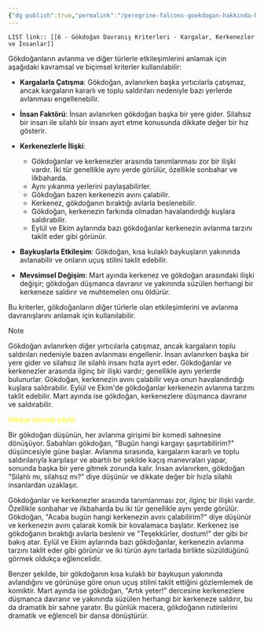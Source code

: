 ```yaml
---
{"dg-publish":true,"permalink":"/peregrine-falcons-goekdogan-hakkinda-hersey/genc-ve-yetiskinlerin-taktikleri/6-goekdogan-davranis-kriterleri-kargalar-kerkenezler-ve-insanlar/"}
---
```


`LIST link:: [[6 - Gökdoğan Davranış Kriterleri - Kargalar, Kerkenezler ve İnsanlar]] `

Gökdoğanların avlanma ve diğer türlerle etkileşimlerini anlamak için aşağıdaki kavramsal ve biçimsel kriterler kullanılabilir:

- **Kargalarla Çatışma**: Gökdoğan, avlanırken başka yırtıcılarla çatışmaz, ancak kargaların kararlı ve toplu saldırıları nedeniyle bazı yerlerde avlanması engellenebilir.
    
- **İnsan Faktörü**: İnsan avlanırken gökdoğan başka bir yere gider. Silahsız bir insan ile silahlı bir insanı ayırt etme konusunda dikkate değer bir hız gösterir.
    
- **Kerkenezlerle İlişki**:

    
    - Gökdoğanlar ve kerkenezler arasında tanımlanması zor bir ilişki vardır. İki tür genellikle aynı yerde görülür, özellikle sonbahar ve ilkbaharda.
    - Aynı yıkanma yerlerini paylaşabilirler.
    - Gökdoğan bazen kerkenezin avını çalabilir.
    - Kerkenez, gökdoğanın bıraktığı avlarla beslenebilir.
    - Gökdoğan, kerkenezin farkında olmadan havalandırdığı kuşlara saldırabilir.
    - Eylül ve Ekim aylarında bazı gökdoğanlar kerkenezin avlanma tarzını taklit eder gibi görünür.

- **Baykuşlarla Etkileşim**: Gökdoğan, kısa kulaklı baykuşların yakınında avlanabilir ve onların uçuş stilini taklit edebilir.
    
- **Mevsimsel Değişim**: Mart ayında kerkenez ve gökdoğan arasındaki ilişki değişir; gökdoğan düşmanca davranır ve yakınında süzülen herhangi bir kerkeneze saldırır ve muhtemelen onu öldürür.
    

Bu kriterler, gökdoğanların diğer türlerle olan etkileşimlerini ve avlanma davranışlarını anlamak için kullanılabilir.

> [!NOTE]
> Gökdoğan avlanırken diğer yırtıcılarla çatışmaz, ancak kargaların toplu saldırıları nedeniyle bazen avlanması engellenir. İnsan avlanırken başka bir yere gider ve silahsız ile silahlı insanı hızla ayırt eder. Gökdoğanlar ve kerkenezler arasında ilginç bir ilişki vardır; genellikle aynı yerlerde bulunurlar. Gökdoğan, kerkenezin avını çalabilir veya onun havalandırdığı kuşlara saldırabilir. Eylül ve Ekim'de gökdoğanlar kerkenezin avlanma tarzını taklit edebilir. Mart ayında ise gökdoğan, kerkenezlere düşmanca davranır ve saldırabilir.

<font color="#ffff00">Hikaye aslında şöyle:</font>

Bir gökdoğan düşünün, her avlanma girişimi bir komedi sahnesine dönüşüyor. Sabahları gökdoğan, "Bugün hangi kargayı şaşırtabilirim?" düşüncesiyle güne başlar. Avlanma sırasında, kargaların kararlı ve toplu saldırılarıyla karşılaşır ve abartılı bir şekilde kaçış manevraları yapar, sonunda başka bir yere gitmek zorunda kalır. İnsan avlanırken, gökdoğan "Silahlı mı, silahsız mı?" diye düşünür ve dikkate değer bir hızla silahlı insanlardan uzaklaşır. 

Gökdoğanlar ve kerkenezler arasında tanımlanması zor, ilginç bir ilişki vardır. Özellikle sonbahar ve ilkbaharda bu iki tür genellikle aynı yerde görülür. Gökdoğan, "Acaba bugün hangi kerkenezin avını çalabilirim?" diye düşünür ve kerkenezin avını çalarak komik bir kovalamaca başlatır. Kerkenez ise gökdoğanın bıraktığı avlarla beslenir ve "Teşekkürler, dostum!" der gibi bir bakış atar. Eylül ve Ekim aylarında bazı gökdoğanlar, kerkenezin avlanma tarzını taklit eder gibi görünür ve iki türün aynı tarlada birlikte süzüldüğünü görmek oldukça eğlencelidir.

Benzer şekilde, bir gökdoğanın kısa kulaklı bir baykuşun yakınında avlandığını ve görünüşe göre onun uçuş stilini taklit ettiğini gözlemlemek de komiktir. Mart ayında ise gökdoğan, "Artık yeter!" dercesine kerkenezlere düşmanca davranır ve yakınında süzülen herhangi bir kerkeneze saldırır, bu da dramatik bir sahne yaratır. Bu günlük macera, gökdoğanın rutinlerini dramatik ve eğlenceli bir dansa dönüştürür.

